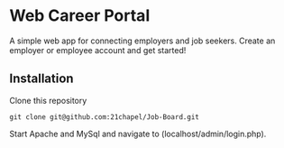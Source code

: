 # Web Career Portal
A simple web app for connecting employers and job seekers. Create an employer or employee account and get started!

## Installation
Clone this repository
```
git clone git@github.com:21chapel/Job-Board.git
```

Start Apache and MySql and navigate to (localhost/admin/login.php).
